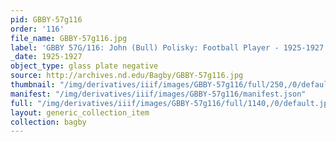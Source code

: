 ```yaml
---
pid: GBBY-57g116
order: '116'
file_name: GBBY-57g116.jpg
label: 'GBBY 57G/116: John (Bull) Polisky: Football Player - 1925-1927'
_date: 1925-1927
object_type: glass plate negative
source: http://archives.nd.edu/Bagby/GBBY-57g116.jpg
thumbnail: "/img/derivatives/iiif/images/GBBY-57g116/full/250,/0/default.jpg"
manifest: "/img/derivatives/iiif/images/GBBY-57g116/manifest.json"
full: "/img/derivatives/iiif/images/GBBY-57g116/full/1140,/0/default.jpg"
layout: generic_collection_item
collection: bagby
---
```

